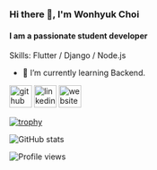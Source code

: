 ### Hi there 👋, I'm Wonhyuk Choi
#### I am a passionate student developer

Skills: Flutter / Django / Node.js 

- 🌱 I’m currently learning Backend.


[<img src='https://cdn.jsdelivr.net/npm/simple-icons@3.0.1/icons/github.svg' alt='github' height='40'>](https://github.com/devluce)  [<img src='https://cdn.jsdelivr.net/npm/simple-icons@3.0.1/icons/linkedin.svg' alt='linkedin' height='40'>](https://www.linkedin.com/in/wonhyuk-choi-3178a61a7/)  [<img src='https://cdn.jsdelivr.net/npm/simple-icons@3.0.1/icons/icloud.svg' alt='website' height='40'>](https://devluce.tistory.com/)  

[![trophy](https://github-profile-trophy.vercel.app/?username=devluce)](https://github.com/ryo-ma/github-profile-trophy)

![GitHub stats](https://github-readme-stats.vercel.app/api?username=devluce&show_icons=true&count_private=true)  

![Profile views](https://gpvc.arturio.dev/devluce)  
